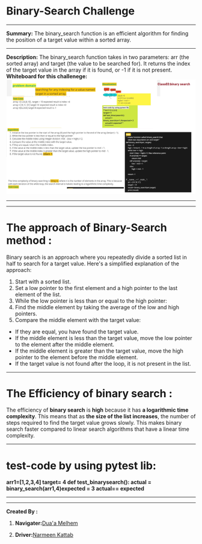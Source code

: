 # Binary-Search Challenge
****
**Summary:**
The binary_search function is an efficient algorithm for finding the position of a target value within a sorted array.
****
**Description:**
The binary_search function takes in two parameters: arr (the sorted array) and target (the value to be searched for). It returns the index of the target value in the array if it is found, or -1 if it is not present.
**Whiteboard  for this challenege:**
![whiteboard](./class3.png)
*********



**********
# The approach of Binary-Search method :
Binary search is an approach where you repeatedly divide a sorted list in half to search for a target value. Here's a simplified explanation of the approach:

1. Start with a sorted list.
2. Set a low pointer to the first element and a high pointer to the last element of the list.
3. While the low pointer is less than or equal to the high pointer:
4. Find the middle element by taking the average of the low and high pointers.
5. Compare the middle element with the target value:
- If they are equal, you have found the target value.
- If the middle element is less than the target value, move the low pointer to the element after the middle element.
- If the middle element is greater than the target value, move the high pointer to the element before the middle element.
- If the target value is not found after the loop, it is not present in the list.
******
# The Efficiency of **binary search** :
The efficiency of **binary search** is **high** because it has **a logarithmic time complexity**. This means that as **the size of the list increases**, the number of steps required to find the target value grows slowly. This makes binary search faster compared to linear search algorithms that have a linear time complexity.
****
# test-code by using pytest lib:
**arr1=[1,2,3,4]
target= 4
def test_binarysearch():
    actual = binary_search(arr1,4)expected = 3
    actual== expected**
   *********

***
**Created By :**
1. **Navigater:**[Dua'a Melhem](https://github.com/doaamelhem96)

2.  **Driver:**[Narmeen Kattab ](https://github.com/Narmeenalkatab)